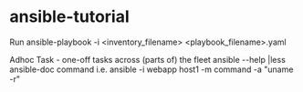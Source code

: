 # ansible-tutorial
 
Run
    ansible-playbook -i <inventory_filename> <playbook_filename>.yaml

Adhoc Task - one-off tasks across (parts of) the fleet
    ansible --help |less
    ansible-doc command
    i.e.  ansible -i webapp host1 -m command -a "uname -r"